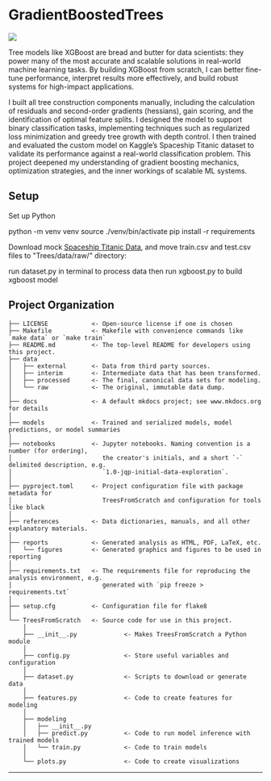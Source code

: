 # GradientBoostedTrees

<a target="_blank" href="https://cookiecutter-data-science.drivendata.org/">
    <img src="https://img.shields.io/badge/CCDS-Project%20template-328F97?logo=cookiecutter" />
</a>

Tree models like XGBoost are bread and butter for data scientists: they power many of the most accurate and scalable solutions in real-world machine learning tasks. By building XGBoost from scratch, I can better fine-tune performance, interpret results more effectively, and build robust systems for high-impact applications.

I built all tree construction components manually, including the calculation of residuals and second-order gradients (hessians), gain scoring, and the identification of optimal feature splits. I designed the model to support binary classification tasks, implementing techniques such as regularized loss minimization and greedy tree growth with depth control. I then trained and evaluated the custom model on Kaggle’s Spaceship Titanic dataset to validate its performance against a real-world classification problem. This project deepened my understanding of gradient boosting mechanics, optimization strategies, and the inner workings of scalable ML systems.

## Setup

Set up Python

python -m venv venv
source ./venv/bin/activate
pip install -r requirements



Download mock [Spaceship Titanic Data](https://www.kaggle.com/competitions/spaceship-titanic/data), and move train.csv and test.csv files to "Trees/data/raw/" directory:

run dataset.py in terminal to process data
then run xgboost.py to build xgboost model


## Project Organization

```
├── LICENSE            <- Open-source license if one is chosen
├── Makefile           <- Makefile with convenience commands like `make data` or `make train`
├── README.md          <- The top-level README for developers using this project.
├── data
│   ├── external       <- Data from third party sources.
│   ├── interim        <- Intermediate data that has been transformed.
│   ├── processed      <- The final, canonical data sets for modeling.
│   └── raw            <- The original, immutable data dump.
│
├── docs               <- A default mkdocs project; see www.mkdocs.org for details
│
├── models             <- Trained and serialized models, model predictions, or model summaries
│
├── notebooks          <- Jupyter notebooks. Naming convention is a number (for ordering),
│                         the creator's initials, and a short `-` delimited description, e.g.
│                         `1.0-jqp-initial-data-exploration`.
│
├── pyproject.toml     <- Project configuration file with package metadata for 
│                         TreesFromScratch and configuration for tools like black
│
├── references         <- Data dictionaries, manuals, and all other explanatory materials.
│
├── reports            <- Generated analysis as HTML, PDF, LaTeX, etc.
│   └── figures        <- Generated graphics and figures to be used in reporting
│
├── requirements.txt   <- The requirements file for reproducing the analysis environment, e.g.
│                         generated with `pip freeze > requirements.txt`
│
├── setup.cfg          <- Configuration file for flake8
│
└── TreesFromScratch   <- Source code for use in this project.
    │
    ├── __init__.py             <- Makes TreesFromScratch a Python module
    │
    ├── config.py               <- Store useful variables and configuration
    │
    ├── dataset.py              <- Scripts to download or generate data
    │
    ├── features.py             <- Code to create features for modeling
    │
    ├── modeling                
    │   ├── __init__.py 
    │   ├── predict.py          <- Code to run model inference with trained models          
    │   └── train.py            <- Code to train models
    │
    └── plots.py                <- Code to create visualizations
```

--------

